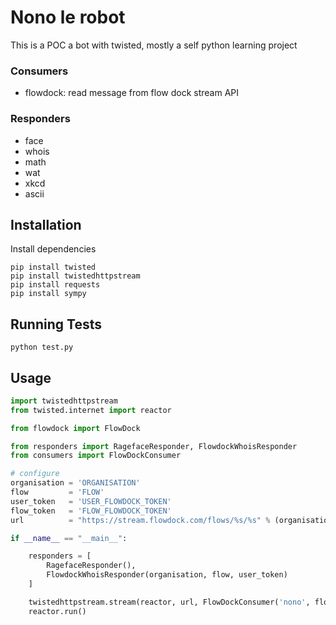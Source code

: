 Nono le robot
=============

This is a POC a bot with twisted, mostly a self python learning project

### Consumers

 - flowdock: read message from flow dock stream API

### Responders

 - face
 - whois
 - math
 - wat
 - xkcd
 - ascii


## Installation

Install dependencies

    pip install twisted
    pip install twistedhttpstream
    pip install requests
    pip install sympy

## Running Tests

    python test.py


## Usage

```python
import twistedhttpstream
from twisted.internet import reactor

from flowdock import FlowDock

from responders import RagefaceResponder, FlowdockWhoisResponder
from consumers import FlowDockConsumer

# configure
organisation = 'ORGANISATION'
flow         = 'FLOW'
user_token   = 'USER_FLOWDOCK_TOKEN'
flow_token   = 'FLOW_FLOWDOCK_TOKEN'
url          = "https://stream.flowdock.com/flows/%s/%s" % (organisation, flow)

if __name__ == "__main__":

    responders = [
        RagefaceResponder(),
        FlowdockWhoisResponder(organisation, flow, user_token)
    ]

    twistedhttpstream.stream(reactor, url, FlowDockConsumer('nono', flow_token, responders), username=user_token, password="")
    reactor.run()

```
